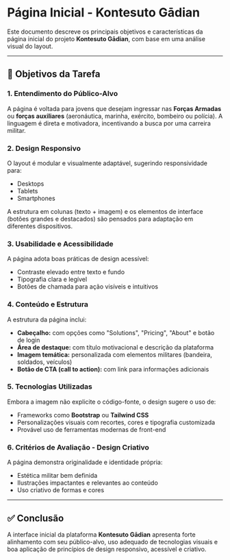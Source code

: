 # Página Inicial - Kontesuto Gādian

Este documento descreve os principais objetivos e características da página inicial do projeto **Kontesuto Gādian**, com base em uma análise visual do layout.

---

## 🎯 Objetivos da Tarefa

### 1. Entendimento do Público-Alvo

A página é voltada para jovens que desejam ingressar nas **Forças Armadas** ou **forças auxiliares** (aeronáutica, marinha, exército, bombeiro ou polícia). A linguagem é direta e motivadora, incentivando a busca por uma carreira militar.

### 2. Design Responsivo

O layout é modular e visualmente adaptável, sugerindo responsividade para:

- Desktops
- Tablets
- Smartphones

A estrutura em colunas (texto + imagem) e os elementos de interface (botões grandes e destacados) são pensados para adaptação em diferentes dispositivos.

### 3. Usabilidade e Acessibilidade

A página adota boas práticas de design acessível:

- Contraste elevado entre texto e fundo
- Tipografia clara e legível
- Botões de chamada para ação visíveis e intuitivos

### 4. Conteúdo e Estrutura

A estrutura da página inclui:

- **Cabeçalho:** com opções como "Solutions", "Pricing", "About" e botão de login
- **Área de destaque:** com título motivacional e descrição da plataforma
- **Imagem temática:** personalizada com elementos militares (bandeira, soldados, veículos)
- **Botão de CTA (call to action):** com link para informações adicionais

### 5. Tecnologias Utilizadas

Embora a imagem não explicite o código-fonte, o design sugere o uso de:

- Frameworks como **Bootstrap** ou **Tailwind CSS**
- Personalizações visuais com recortes, cores e tipografia customizada
- Provável uso de ferramentas modernas de front-end

### 6. Critérios de Avaliação - Design Criativo

A página demonstra originalidade e identidade própria:

- Estética militar bem definida
- Ilustrações impactantes e relevantes ao conteúdo
- Uso criativo de formas e cores

---

## ✅ Conclusão

A interface inicial da plataforma **Kontesuto Gādian** apresenta forte alinhamento com seu público-alvo, uso adequado de tecnologias visuais e boa aplicação de princípios de design responsivo, acessível e criativo.
